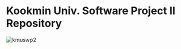 # Kookmin Univ. Software Project II Repository
![kmuswp2](https://github.com/inqueue0979/sw2/assets/69336138/9f794cd6-9afe-4b85-bba1-3b682d98e7ad)
